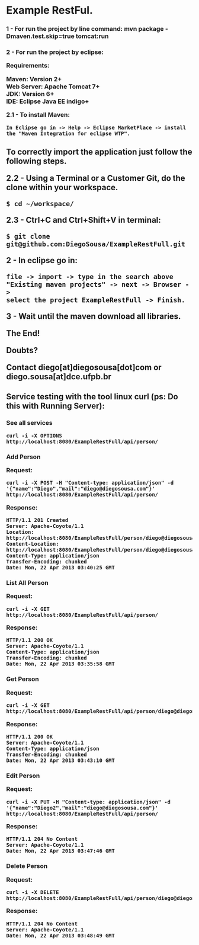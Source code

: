 <h1> Example RestFul.

<h3>1 - For run the project by line command:
	mvn package -Dmaven.test.skip=true tomcat:run

<h3>2 - For run the project by eclipse:

<b>Requirements:</b>

Maven: Version 2+<br />
Web Server: Apache Tomcat 7+<br />
JDK: Version 6+<br />
IDE: Eclipse Java EE indigo+<br />

<b>2.1 - To install Maven:</b>

	In Eclipse go in -> Help -> Eclipse MarketPlace -> install the "Maven Integration for eclipse WTP".

<h2>To correctly import the application just follow the following steps.

<b>2.2 - Using a Terminal or a Customer Git, do the clone within your workspace.</b>

	$ cd ~/workspace/

<b>2.3 - Ctrl+C and Ctrl+Shift+V in terminal:</b>

	$ git clone git@github.com:DiegoSousa/ExampleRestFull.git

<b>2 - In eclipse go in:</b> 

	file -> import -> type in the search above "Existing maven projects" -> next -> Browser -> 
	select the project ExampleRestFull -> Finish.

<b>3 - Wait until the maven download all libraries.</b>

The End!

<b>Doubts?</b>

<b>Contact</b> diego[at]diegosousa[dot]com <b>or</b> diego.sousa[at]dce.ufpb.br


<h2>Service testing with the tool linux curl (ps: Do this with Running Server):

<h3> See all services

	curl -i -X OPTIONS http://localhost:8080/ExampleRestFull/api/person/

<h3>Add Person

<b>Request:</b>

	curl -i -X POST -H "Content-type: application/json" -d '{"name":"Diego","mail":"diego@diegosousa.com"}' http://localhost:8080/ExampleRestFull/api/person/

<b>Response:</b>

	HTTP/1.1 201 Created
	Server: Apache-Coyote/1.1
	Location: http://localhost:8080/ExampleRestFull/person/diego@diegosousa.com
	Content-Location: http://localhost:8080/ExampleRestFull/person/diego@diegosousa.com
	Content-Type: application/json
	Transfer-Encoding: chunked
	Date: Mon, 22 Apr 2013 03:40:25 GMT

<h3>List All Person

<b>Request:</b>

	curl -i -X GET http://localhost:8080/ExampleRestFull/api/person/

<b>Response:</b>

	HTTP/1.1 200 OK
	Server: Apache-Coyote/1.1
	Content-Type: application/json
	Transfer-Encoding: chunked
	Date: Mon, 22 Apr 2013 03:35:58 GMT

<h3>Get Person

<b>Request:</b>

	curl -i -X GET http://localhost:8080/ExampleRestFull/api/person/diego@diegosousa.com

<b>Response:</b>

	HTTP/1.1 200 OK
	Server: Apache-Coyote/1.1
	Content-Type: application/json
	Transfer-Encoding: chunked
	Date: Mon, 22 Apr 2013 03:43:10 GMT

<h3>Edit Person

<b>Request:</b>

	curl -i -X PUT -H "Content-type: application/json" -d '{"name":"Diego2","mail":"diego@diegosousa.com"}' http://localhost:8080/ExampleRestFull/api/person/

<b>Response:</b>

	HTTP/1.1 204 No Content
	Server: Apache-Coyote/1.1
	Date: Mon, 22 Apr 2013 03:47:46 GMT

<h3>Delete Person

<b>Request:</b>

	curl -i -X DELETE http://localhost:8080/ExampleRestFull/api/person/diego@diegosousa.com

<b>Response:</b>

	HTTP/1.1 204 No Content
	Server: Apache-Coyote/1.1
	Date: Mon, 22 Apr 2013 03:48:49 GMT

